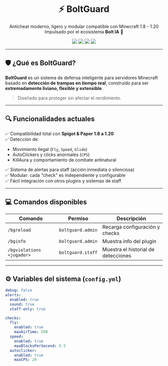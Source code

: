 <h1 align="center">
⚡ BoltGuard
</h1>

<p align="center">
Anticheat moderno, ligero y modular compatible con Minecraft 1.8 - 1.20<br>
Impulsado por el ecosistema <b>Bolt IA</b> 🔐
</p>

<p align="center">
  <img src="https://img.shields.io/badge/Minecraft-1.8--1.20-blue.svg" />
  <img src="https://img.shields.io/badge/Estado-Desarrollo-orange.svg" />
  <img src="https://img.shields.io/badge/Licencia-MIT-brightgreen.svg" />
  <img src="https://img.shields.io/github/repo-size/TU_USUARIO/BoltGuard" />
</p>

---

## 🛡️ ¿Qué es BoltGuard?

**BoltGuard** es un sistema de defensa inteligente para servidores Minecraft basado en **detección de trampas en tiempo real**, construido para ser **extremadamente liviano, flexible y extensible**.

> Diseñado para proteger sin afectar el rendimiento.

---

## 🔍 Funcionalidades actuales

✅ Compatibilidad total con **Spigot & Paper 1.8 a 1.20**  
✅ Detección de:
- Movimiento ilegal (`Fly`, `Speed`, `Glide`)
- AutoClickers y clicks anormales (`CPS`)
- KillAura y comportamiento de combate antinatural

✅ Sistema de alertas para staff (acción inmediata o silenciosa)  
✅ Modular: cada "check" es independiente y configurable  
✅ Fácil integración con otros plugins y sistemas de staff

---

## 💻 Comandos disponibles

| Comando | Permiso | Descripción |
|--------|---------|-------------|
| `/bgreload` | `boltguard.admin` | Recarga configuración y checks |
| `/bginfo`   | `boltguard.admin` | Muestra info del plugin |
| `/bgviolations <jugador>` | `boltguard.staff` | Muestra el historial de detecciones |

---

## ⚙️ Variables del sistema (`config.yml`)

```yaml
debug: false
alerts:
  enabled: true
  sound: true
  staff-only: true

checks:
  fly:
    enabled: true
    maxAirTime: 500
  speed:
    enabled: true
    maxBlocksPerSecond: 6.5
  autoclicker:
    enabled: true
    maxCPS: 20
